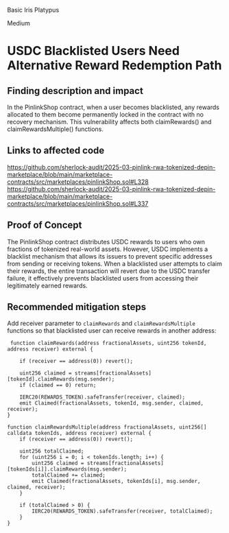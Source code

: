 Basic Iris Platypus

Medium

# USDC Blacklisted Users Need Alternative Reward Redemption Path

## Finding description and impact

In the PinlinkShop contract, when a user becomes blacklisted, any rewards allocated to them become permanently locked in the contract with no recovery mechanism. This vulnerability affects both claimRewards() and claimRewardsMultiple() functions.

## Links to affected code

https://github.com/sherlock-audit/2025-03-pinlink-rwa-tokenized-depin-marketplace/blob/main/marketplace-contracts/src/marketplaces/pinlinkShop.sol#L328
https://github.com/sherlock-audit/2025-03-pinlink-rwa-tokenized-depin-marketplace/blob/main/marketplace-contracts/src/marketplaces/pinlinkShop.sol#L337


## Proof of Concept

The PinlinkShop contract distributes USDC rewards to users who own fractions of tokenized real-world assets. However, USDC implements a blacklist mechanism that allows its issuers to prevent specific addresses from sending or receiving tokens. When a blacklisted user attempts to claim their rewards, the entire transaction will revert due to the USDC transfer failure, it effectively prevents blacklisted users from accessing their legitimately earned rewards.

## Recommended mitigation steps

Add receiver parameter to `claimRewards` and `claimRewardsMultiple` functions so that blacklisted user can receive rewards in another address:

```solidity
 function claimRewards(address fractionalAssets, uint256 tokenId, address receiver) external {

    if (receiver == address(0)) revert();
    
    uint256 claimed = streams[fractionalAssets][tokenId].claimRewards(msg.sender);
    if (claimed == 0) return;
    
    IERC20(REWARDS_TOKEN).safeTransfer(receiver, claimed);
    emit Claimed(fractionalAssets, tokenId, msg.sender, claimed, receiver);
}

function claimRewardsMultiple(address fractionalAssets, uint256[] calldata tokenIds, address receiver) external {
    if (receiver == address(0)) revert();
    
    uint256 totalClaimed;
    for (uint256 i = 0; i < tokenIds.length; i++) {
        uint256 claimed = streams[fractionalAssets][tokenIds[i]].claimRewards(msg.sender);
        totalClaimed += claimed;
        emit Claimed(fractionalAssets, tokenIds[i], msg.sender, claimed, receiver);
    }
    
    if (totalClaimed > 0) {
        IERC20(REWARDS_TOKEN).safeTransfer(receiver, totalClaimed);
    }
}
```

